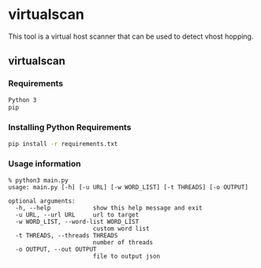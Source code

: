 # virtualscan
This tool is a virtual host scanner that can be used to detect vhost hopping.



## virtualscan

### Requirements
```sh
Python 3
pip
```

### Installing Python Requirements
```sh
pip install -r requirements.txt
```

### Usage information

```console
% python3 main.py 
usage: main.py [-h] [-u URL] [-w WORD_LIST] [-t THREADS] [-o OUTPUT]

optional arguments:
  -h, --help            show this help message and exit
  -u URL, --url URL     url to target
  -w WORD_LIST, --word-list WORD_LIST
                        custom word list
  -t THREADS, --threads THREADS
                        number of threads
  -o OUTPUT, --out OUTPUT
                        file to output json
```